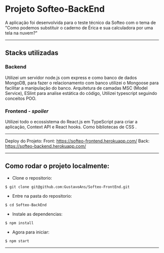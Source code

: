 # Projeto Softeo-BackEnd
A aplicação foi desenvolvida para o teste técnico da Softeo com o tema de "Como podemos substituir o caderno de Érica e sua calculadora por uma tela na nuvem?"

---

## Stacks utilizadas 

### Backend
 
Utilizei um servidor node.js com express e como banco de dados MongoDB, para fazer o relacionamento com banco utilizei o Mongoose para facilitar a manipulação do banco.
Arquitetura de camadas MSC (Model Service), ESlint para analise estática do código, Utilizei typescript seguindo conceitos POO.

### Frontend - *spoiler*

Utilizei todo o ecossistema do React.js em TypeScript para criar a aplicação, Context API e React hooks.
Como bibliotecas de CSS .

---

Deploy do Projeto: 
Front: https://softeo-frontend.herokuapp.com/
Back: https://softeo-backend.herokuapp.com/

---

## Como rodar o projeto localmente:

  * Clone o repositorio:
  ```
  $ git clone git@github.com:GustavoAns/Softeo-FrontEnd.git
  ```
  * Entre na pasta do repositorio:
  ```
  $ cd Softeo-BackEnd
  ```
  * Instale as dependencias:
  ```
  $ npm install
  ```
  * Agora para iniciar:
  ```
  $ npm start
  ```

---
